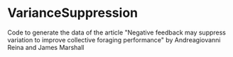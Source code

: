 # VarianceSuppression
Code to generate the data of the article "Negative feedback may suppress variation to improve collective foraging performance" by Andreagiovanni Reina and James Marshall
